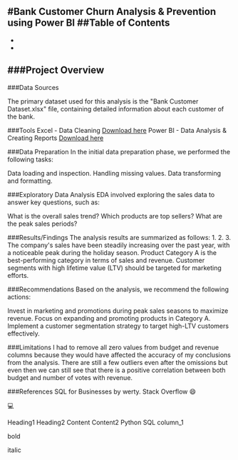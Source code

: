 #Bank Customer Churn Analysis & Prevention using Power BI
##Table of Contents
-
-
-
###Project Overview
---

###Data Sources

The primary dataset used for this analysis is the "Bank Customer Dataset.xlsx" file, containing detailed information about each customer of the bank.

###Tools
Excel - Data Cleaning [Download here](https://www.microsoft.com/en-in/microsoft-365/excel)
Power BI - Data Analysis & Creating Reports [Download here](https://powerbi.microsoft.com/en-us/downloads/)

###Data Preparation
In the initial data preparation phase, we performed the following tasks:

Data loading and inspection.
Handling missing values.
Data transforming and formatting.

###Exploratory Data Analysis
EDA involved exploring the sales data to answer key questions, such as:

What is the overall sales trend?
Which products are top sellers?
What are the peak sales periods?

###Results/Findings
The analysis results are summarized as follows:
1.
2.
3.
The company's sales have been steadily increasing over the past year, with a noticeable peak during the holiday season.
Product Category A is the best-performing category in terms of sales and revenue.
Customer segments with high lifetime value (LTV) should be targeted for marketing efforts.

###Recommendations
Based on the analysis, we recommend the following actions:

Invest in marketing and promotions during peak sales seasons to maximize revenue.
Focus on expanding and promoting products in Category A.
Implement a customer segmentation strategy to target high-LTV customers effectively.

###Limitations
I had to remove all zero values from budget and revenue columns because they would have affected the accuracy of my conclusions from the analysis. There are still a few outliers even after the omissions but even then we can still see that there is a positive correlation between both budget and number of votes with revenue.

###References
SQL for Businesses by werty.
Stack Overflow
😄

💻

Heading1	Heading2
Content	Content2
Python	SQL
column_1

bold

italic
